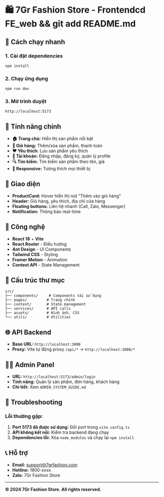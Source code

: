 # 🛍️ 7Gr Fashion Store - Frontendcd FE_web && git add README.md


## 🚀 Cách chạy nhanh

### 1. Cài đặt dependencies
```bash
npm install
```

### 2. Chạy ứng dụng
```bash
npm run dev
```

### 3. Mở trình duyệt
```
http://localhost:5173
```

## 📱 Tính năng chính

- **🏠 Trang chủ:** Hiển thị sản phẩm nổi bật
- **🛒 Giỏ hàng:** Thêm/xóa sản phẩm, thanh toán
- **❤️ Yêu thích:** Lưu sản phẩm yêu thích
- **👤 Tài khoản:** Đăng nhập, đăng ký, quản lý profile
- **🔍 Tìm kiếm:** Tìm kiếm sản phẩm theo tên, giá
- **📱 Responsive:** Tương thích mọi thiết bị

## 🎨 Giao diện

- **ProductCard:** Hover hiển thị nút "Thêm vào giỏ hàng"
- **Header:** Giỏ hàng, yêu thích, địa chỉ cửa hàng
- **Floating buttons:** Liên hệ nhanh (Call, Zalo, Messenger)
- **Notification:** Thông báo real-time

## 🔧 Công nghệ

- **React 18** + **Vite**
- **React Router** - Điều hướng
- **Ant Design** - UI Components
- **Tailwind CSS** - Styling
- **Framer Motion** - Animation
- **Context API** - State Management

## 📁 Cấu trúc thư mục

```
src/
├── components/     # Components tái sử dụng
├── pages/         # Trang chính
├── context/       # State management
├── services/      # API calls
├── assets/        # Hình ảnh, CSS
└── utils/         # Utilities
```

## 🌐 API Backend

- **Base URL:** `http://localhost:3000`
- **Proxy:** Vite tự động proxy `/api/*` → `http://localhost:3000/*`

## 👨‍💻 Admin Panel

- **URL:** `http://localhost:5173/admin/login`
- **Tính năng:** Quản lý sản phẩm, đơn hàng, khách hàng
- **Chi tiết:** Xem `ADMIN_SYSTEM_GUIDE.md`

## 🐛 Troubleshooting

### Lỗi thường gặp:
1. **Port 5173 đã được sử dụng:** Đổi port trong `vite.config.ts`
2. **API không kết nối:** Kiểm tra backend đang chạy
3. **Dependencies lỗi:** Xóa `node_modules` và chạy lại `npm install`

## 📞 Hỗ trợ

- **Email:** support@7grfashion.com
- **Hotline:** 1900-xxxx
- **Zalo:** 7Gr Fashion Store

---
**© 2024 7Gr Fashion Store. All rights reserved.**